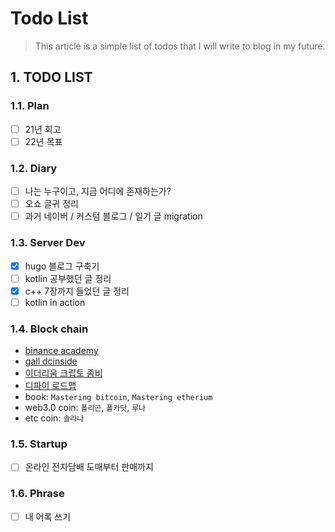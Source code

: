 # Todo List



> This article is a simple list of todos that I will write to blog in my future.
<!--more-->


## 1. TODO LIST

### 1.1. Plan
- [ ] 21년 회고
- [ ] 22년 목표
### 1.2. Diary
- [ ] 나는 누구이고, 지금 어디에 존재하는가?
- [ ] 오쇼 글귀 정리
- [ ] 과거 네이버 / 커스텀 블로그 / 일기 글 migration
### 1.3. Server Dev
- [x] hugo 블로그 구축기
- [ ] kotlin 공부했던 글 정리
- [x] c++ 7장까지 들었던 글 정리
- [ ] kotlin in action
### 1.4. Block chain
- [binance academy](https://academy.binance.com/ko/start-here#crypto)
- [gall dcinside](https://gall.dcinside.com/mini/board/view/?id=defidev&no=247&page=2)
- [이더리움 크립토 좀비](https://cryptozombies.io/ko/)
- [디파이 로드맵](https://github.com/OffcierCia/DeFi-Developer-Road-Map)
- book: `Mastering bitcoin`, `Mastering etherium`
- web3.0 coin: `폴리곤`, `폴카닷`, `루나`
- etc coin: `솔라나`
### 1.5. Startup
- [ ] 온라인 전자담배 도매부터 판매까지 
### 1.6. Phrase
- [ ] 내 어록 쓰기
